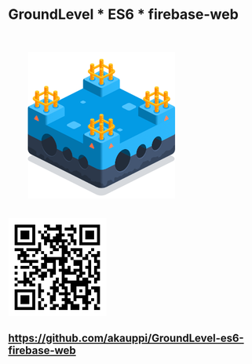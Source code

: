 # GroundLevel * ES6 * firebase-web

<img alt="Logo" src="../iconart/logo_512x512.png" width=300 align="left" style="margin: 40px">

<br />
<br />
<br />

<img src=".images/url-qr.png">

<br clear=all />

## https://github.com/akauppi/GroundLevel-es6-firebase-web





